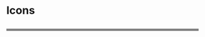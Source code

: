 <div id="Icons" style="line-height: 60px">
	<h1 class="wt-h1 large_heding">Icons</h1>
	<div class="component_wrapper">
		<i class="wt-icon wt-icon-active" title='<i class="wt-icon wt-icon-active"></i>'></i>
		<i class="wt-icon wt-icon-favorite-grey" title='<i class="wt-icon wt-icon-favorite-grey"></i>'></i>
		<i class="wt-icon wt-icon-favorite-red" title='<i class="wt-icon wt-icon-favorite-red"></i>'></i>
		<i class="wt-icon wt-icon-favorite-red-bordered" title='<i class="wt-icon wt-icon-favorite-red-bordered"></i>'></i>
		<i class="wt-icon wt-icon-add-circle" title='<i class="wt-icon wt-icon-add-circle"></i>'></i>
		<i class="wt-icon wt-icon-no" title='<i class="wt-icon wt-icon-no"></i>'></i> 
		<i class="wt-icon wt-icon-attention-blue" title='<i class="wt-icon wt-icon-attention-blue"></i>'></i>
		<i class="wt-icon wt-icon-attention-orange" title='<i class="wt-icon wt-icon-attention-orange"></i>'></i>
		<i class="wt-icon  wt-icon-alert-circle" title='<i class="wt-icon  wt-icon-alert-circle"></i>'></i>
		<i class="wt-icon wt-icon-ok" title='<i class="wt-icon wt-icon-ok"></i>'></i>
		<i class="wt-icon wt-icon-ok-big" title='<i class="wt-icon wt-icon-ok-big"></i>'></i> 
		<i class="wt-icon wt-icon-ok-small" title='<i class="wt-icon wt-icon-ok-small"></i>'></i>  
		<i class="wt-icon wt-icon-bin-grey" title='<i class="wt-icon wt-icon-bin-grey"></i>'></i>
		<i class="wt-icon wt-icon-bin-red" title='<i class="wt-icon wt-icon-bin-red"></i>'></i>
		<i class="wt-icon wt-icon-calendar-blue" title='<i class="wt-icon wt-icon-calendar-blue"></i>'></i>
		<i class="wt-icon wt-icon-calendar-grey" title='<i class="wt-icon wt-icon-calendar-grey"></i>'></i>
		<i class="wt-icon wt-icon-close" title='<i class="wt-icon wt-icon-close"></i>'></i>
		<i class="wt-icon wt-icon-close-grey" title='<i class="wt-icon wt-icon-close-grey"></i>'></i>  
		<i class="wt-icon wt-icon-collapce" title='<i class="wt-icon wt-icon-collapce"></i>'></i>
		<i class="wt-icon wt-icon-expand" title='<i class="wt-icon wt-icon-expand"></i>'></i>
		<i class="wt-icon wt-icon-arrow-left" title='<i class="wt-icon wt-icon-arrow-left"></i>'></i>
		<i class="wt-icon wt-icon-arrow-right" title='<i class="wt-icon wt-icon-arrow-right"></i>'></i>
		<i class="wt-icon wt-icon-drag-active" title='<i class="wt-icon wt-icon-drag-active"></i>'></i>
		<i class="wt-icon wt-icon-drag-inactive" title='<i class="wt-icon wt-icon-drag-inactive"></i>'></i> 
		<i class="wt-icon wt-icon-all-trips" title='<i class="wt-icon wt-icon-all-trips"></i>'></i> 
		<i class="wt-icon wt-icon-all-trips--active" title='<i class="wt-icon wt-icon-all-trips--active"></i>'></i> 
		<i class="wt-icon wt-icon-lock-small" title='<i class="wt-icon wt-icon-lock-small"></i>'></i>
		<i class="wt-icon wt-icon-locked-blue" title='<i class="wt-icon wt-icon-locked-blue"></i>'></i>
		<i class="wt-icon wt-icon-locked-grey" title='<i class="wt-icon wt-icon-locked-grey"></i>'></i>
		<i class="wt-icon wt-icon-unlocked-blue" title='<i class="wt-icon wt-icon-unlocked-blue"></i>'></i>
		<i class="wt-icon wt-icon-unlocked-grey" title='<i class="wt-icon wt-icon-unlocked-grey"></i>'></i>
		<i class="wt-icon wt-icon-embed" title='<i class="wt-icon wt-icon-embed"></i>'></i> 
		<i class="wt-icon wt-icon-embed-ico" title='<i class="wt-icon wt-icon-embed-ico"></i>'></i> 
		<i class="wt-icon wt-icon-embed-tool" title='<i class="wt-icon wt-icon-embed-tool"></i>'></i>
		<i class="wt-icon wt-icon-button-widget" title='<i class="wt-icon wt-icon-button-widget"></i>'></i>
		<i class="wt-icon wt-icon-button-widget--active" title='<i class="wt-icon wt-icon-button-widget--active"></i>'></i>
		<i class="wt-icon wt-icon-plane2-right" title='<i class="wt-icon wt-icon-plane2-right"></i>'></i>  
		<i class="wt-icon wt-icon-plane2" title='<i class="wt-icon wt-icon-plane2"></i>'></i>
		<i class="wt-icon wt-icon-plane" title='<i class="wt-icon wt-icon-plane"></i>'></i>
		<i class="wt-icon wt-icon-unfilled-plane" title='<i class="wt-icon wt-icon-unfilled-plane"></i>'></i>  
		<i class="wt-icon wt-icon-widget-direct-link" title='<i class="wt-icon wt-icon-widget-direct-link"></i>'></i>  
		<i class="wt-icon wt-icon-widget-direct-link--active" title='<i class="wt-icon wt-icon-widget-direct-link--active"></i>'></i>  
		<i class="wt-icon wt-icon-widget-packages" title='<i class="wt-icon wt-icon-widget-packages"></i>'></i>  
		<i class="wt-icon wt-icon-widget-packages--active" title='<i class="wt-icon wt-icon-widget-packages--active"></i>'></i>  
		<i class="wt-icon wt-icon-share-blue" title='<i class="wt-icon wt-icon-share-blue"></i>'></i>
		<i class="wt-icon wt-icon-share-grey" title='<i class="wt-icon wt-icon-share-grey"></i>'></i>
		<i class="wt-icon wt-icon-star-gold" title='<i class="wt-icon wt-icon-star-gold"></i>'></i>  
		<i class="wt-icon wt-icon-star-blue" title='<i class="wt-icon wt-icon-star-blue"></i>'></i>
		<i class="wt-icon wt-icon-star-gray" title='<i class="wt-icon wt-icon-star-gray"></i>'></i>
		<i class="wt-icon wt-icon-youtube-color" title='<i class="wt-icon wt-icon-youtube-color"></i>'></i>  
		<i class="wt-icon wt-icon-youtube-play" title='<i class="wt-icon wt-icon-youtube-play"></i>'></i>    
		<i class="wt-icon wt-icon-pencil" title='<i class="wt-icon wt-icon-pencil"></i>'></i>  
		<i class="wt-icon wt-icon-edit" title='<i class="wt-icon wt-icon-edit"></i>'></i>
		<i class="wt-icon wt-icon-manage-trip" title='<i class="wt-icon wt-icon-manage-trip"></i>'></i>
		<i class="wt-icon wt-icon-create-booking" title='<i class="wt-icon wt-icon-create-booking"></i>'></i>
		<i class="wt-icon wt-icon-embed-trip" title='<i class="wt-icon wt-icon-embed-trip"></i>'></i>
		<i class="wt-icon wt-icon-pricing-book" title='<i class="wt-icon wt-icon-pricing-book"></i>'></i>  
		<i class="wt-icon wt-icon-manage-bookings" title='<i class="wt-icon wt-icon-manage-bookings"></i>'></i> 
		<i class="wt-icon wt-icon-create-page" title='<i class="wt-icon wt-icon-create-page"></i>'></i>
		<i class="wt-icon wt-icon-manage-booking" title='<i class="wt-icon wt-icon-manage-booking"></i>'></i> 
		<i class="wt-icon wt-icon-book" title='<i class="wt-icon wt-icon-book"></i>'></i>
		<i class="wt-icon wt-icon-get-money" title='<i class="wt-icon wt-icon-get-money"></i>'></i>
		<i class="wt-icon wt-icon-travel" title='<i class="wt-icon wt-icon-travel"></i>'></i>  
		<i class="wt-icon wt-icon-share" title='<i class="wt-icon wt-icon-share"></i>'></i>  
		<i class="wt-icon wt-icon-discover" title='<i class="wt-icon wt-icon-discover"></i>'></i>
		<i class="wt-icon wt-icon-collect-payment" title='<i class="wt-icon wt-icon-collect-payment"></i>'></i>
		<i class="wt-icon wt-icon-facebook-grey" title='<i class="wt-icon wt-icon-facebook-grey"></i>'></i>
		<i class="wt-icon wt-icon-twitter-grey" title='<i class="wt-icon wt-icon-twitter-grey"></i>'></i>  
		<i class="wt-icon wt-icon-linkedin-grey" title='<i class="wt-icon wt-icon-linkedin-grey"></i>'></i> 
		<i class="wt-icon wt-icon-close-circle" title='<i class="wt-icon wt-icon-close-circle"></i>'></i>
		<i class="wt-icon wt-icon-question" title='<i class="wt-icon wt-icon-question"></i>'></i>  
		<i class="wt-icon wt-icon-individual" title='<i class="wt-icon wt-icon-individual"></i>'></i>
		<i class="wt-icon wt-icon-user" title='<i class="wt-icon wt-icon-user"></i>'></i> 
		<i class="wt-icon wt-icon-map-pin" title='<i class="wt-icon wt-icon-map-pin"></i>'></i>
		<i class="wt-icon wt-icon-location" title='<i class="wt-icon wt-icon-location"></i>'></i>
		<i class="wt-icon wt-icon-location-filter" title='<i class="wt-icon wt-icon-location-filter"></i>'></i> 
		<i class="wt-icon wt-icon-google-color" title='<i class="wt-icon wt-icon-google-color"></i>'></i>
		<i class="wt-icon wt-icon-pinterest-small" title='<i class="wt-icon wt-icon-pinterest-small"></i>'></i>
		<i class="wt-icon wt-icon-twitter-color" title='<i class="wt-icon wt-icon-twitter-color"></i>'></i>  
		<i class="wt-icon wt-icon-fb-messenger" title='<i class="wt-icon wt-icon-fb-messenger"></i>'></i>
		<i class="wt-icon wt-icon-facebook-color" title='<i class="wt-icon wt-icon-facebook-color"></i>'></i>
		<i class="wt-icon wt-icon-linkedin-color" title='<i class="wt-icon wt-icon-linkedin-color"></i>'></i> 
		<i class="wt-icon wt-icon-email" title='<i class="wt-icon wt-icon-email"></i>'></i>
		<i class="wt-icon wt-icon-mail" title='<i class="wt-icon wt-icon-mail"></i>'></i> 
		<i class="wt-icon wt-icon-payment" title='<i class="wt-icon wt-icon-payment"></i>'></i>  
		<i class="wt-icon wt-icon-secure-payment" title='<i class="wt-icon wt-icon-secure-payment"></i>'></i>  
		<i class="wt-icon wt-icon-company" title='<i class="wt-icon wt-icon-company"></i>'></i>
		<i class="wt-icon wt-icon-city" title='<i class="wt-icon wt-icon-city"></i>'></i>
		<i class="wt-icon wt-icon-culture" title='<i class="wt-icon wt-icon-culture"></i>'></i>
		<i class="wt-icon wt-icon-bank" title='<i class="wt-icon wt-icon-bank"></i>'></i> 
		<i class="wt-icon wt-icon-money" title='<i class="wt-icon wt-icon-money"></i>'></i> 
		<i class="wt-icon wt-icon-exchange" title='<i class="wt-icon wt-icon-exchange"></i>'></i>
		<i class="wt-icon wt-icon-one-click" title='<i class="wt-icon wt-icon-one-click"></i>'></i>  
		<i class="wt-icon wt-icon-engine" title='<i class="wt-icon wt-icon-engine"></i>'></i>
		<i class="wt-icon wt-icon-wetravel-circle-logo" title='<i class="wt-icon wt-icon-wetravel-circle-logo"></i>'></i>
		<i class="wt-icon wt-icon-logo-blue" title='<i class="wt-icon wt-icon-logo-blue"></i>'></i>  
		<i class="wt-icon wt-icon-nature" title='<i class="wt-icon wt-icon-nature"></i>'></i>
		<i class="wt-icon wt-icon-nightlife" title='<i class="wt-icon wt-icon-nightlife"></i>'></i>
		<i class="wt-icon wt-icon-photos" title='<i class="wt-icon wt-icon-photos"></i>'></i>
		<i class="wt-icon wt-icon-sandwich-menu" title='<i class="wt-icon wt-icon-sandwich-menu"></i>'></i> 
		<i class="wt-icon wt-icon-share-trip" title='<i class="wt-icon wt-icon-share-trip"></i>'></i>
		<i class="wt-icon wt-icon-spiritual" title='<i class="wt-icon wt-icon-spiritual"></i>'></i> 
		<i class="wt-icon wt-icon-calendar" title='<i class="wt-icon wt-icon-calendar"></i>'></i> 
		<i class="wt-icon wt-icon-circle-remove" title='<i class="wt-icon wt-icon-circle-remove"></i>'></i>
		<i class="wt-icon wt-icon-cloud-download" title='<i class="wt-icon wt-icon-cloud-download"></i>'></i>
		<i class="wt-icon wt-icon-comments" title='<i class="wt-icon wt-icon-comments"></i>'></i>
		<i class="wt-icon wt-icon-create" title='<i class="wt-icon wt-icon-create"></i>'></i>
		<i class="wt-icon wt-icon-excel" title='<i class="wt-icon wt-icon-excel"></i>'></i>
		<i class="wt-icon wt-icon-fake-checkbox" title='<i class="wt-icon wt-icon-fake-checkbox"></i>'></i> 
		<i class="wt-icon wt-icon-flayer" title='<i class="wt-icon wt-icon-flayer"></i>'></i>
		<i class="wt-icon wt-icon-images" title='<i class="wt-icon wt-icon-images"></i>'></i>
		<i class="wt-icon wt-icon-lamp" title='<i class="wt-icon wt-icon-lamp"></i>'></i>
		<i class="wt-icon wt-icon-letter" title='<i class="wt-icon wt-icon-letter"></i>'></i> 
		<i class="wt-icon wt-icon-options" title='<i class="wt-icon wt-icon-options"></i>'></i>  
		<i class="wt-icon wt-icon-play" title='<i class="wt-icon wt-icon-play"></i>'></i>  
		<i class="wt-icon wt-icon-pricing-organizer" title='<i class="wt-icon wt-icon-pricing-organizer"></i>'></i>  
		<i class="wt-icon wt-icon-pricing-pay" title='<i class="wt-icon wt-icon-pricing-pay"></i>'></i>  
		<i class="wt-icon wt-icon-profile" title='<i class="wt-icon wt-icon-profile"></i>'></i>  
		<i class="wt-icon wt-icon-widget-arrow-right" title='<i class="wt-icon wt-icon-widget-arrow-right"></i>'></i>  
		<i class="wt-icon wt-icon-dropdown" title='<i class="wt-icon wt-icon-dropdown"></i>'></i> 
		<i class="wt-icon wt-icon-education" title='<i class="wt-icon wt-icon-education"></i>'></i>
		<i class="wt-icon wt-icon-foodwine" title='<i class="wt-icon wt-icon-foodwine"></i>'></i>
		<i class="wt-icon wt-icon-hint" title='<i class="wt-icon wt-icon-hint"></i>'></i> 
		<i class="wt-icon wt-icon-beach" title='<i class="wt-icon wt-icon-beach"></i>'></i> 
		<i class="wt-icon wt-icon-key-blue" title='<i class="wt-icon wt-icon-key-blue"></i>'></i>  
		<div style="background-color: gray;padding:3px;">
			<i class="wt-icon wt-icon-facebook" title='<i class="wt-icon wt-icon-facebook"></i>' ></i>
			<i class="wt-icon wt-icon-google" title='<i class="wt-icon wt-icon-google"></i>' ></i>
			<i class="wt-icon wt-icon-youtube" title='<i class="wt-icon wt-icon-youtube"></i>'></i>
			<i class="wt-icon wt-icon-twiter" title='<i class="wt-icon wt-icon-twiter"></i>' ></i>
			<i class="wt-icon wt-icon-instagram" title='<i class="wt-icon wt-icon-instagram"></i>'></i>
			<i class="wt-icon wt-icon-linkedin" title='<i class="wt-icon wt-icon-linkedin"></i>'></i>
			<i class="wt-icon wt-icon-activeWhite" title='<i class="wt-icon wt-icon-activeWhite"></i>'></i>
			<i class="wt-icon wt-icon-favorite-white-hover" title='<i class="wt-icon wt-icon-favorite-white-hover"></i>'></i> 
			<i class="wt-icon wt-icon-favorite-white" title='<i class="wt-icon wt-icon-favorite-white"></i>'></i> 
			<i class="wt-icon wt-icon-arrow-left-white" title='<i class="wt-icon wt-icon-arrow-left-white"></i>'></i> 
			<i class="wt-icon wt-icon-arrow-right-white" title='<i class="wt-icon wt-icon-arrow-right-white"></i>'></i>
			<i class="wt-icon wt-icon-back" title='<i class="wt-icon wt-icon-back"></i>'></i>
			<i class="wt-icon wt-icon-right" title='<i class="wt-icon wt-icon-right"></i>'></i>
			<i class="wt-icon wt-icon-caret-up-white" title='<i class="wt-icon wt-icon-caret-up-white"></i>'></i>
			<i class="wt-icon wt-icon-natureWhite" title='<i class="wt-icon wt-icon-natureWhite"></i>'></i> 
			<i class="wt-icon wt-icon-cityWhite" title='<i class="wt-icon wt-icon-cityWhite"></i>'></i>
			<i class="wt-icon wt-icon-cultureWhite" title='<i class="wt-icon wt-icon-cultureWhite"></i>'></i>
			<i class="wt-icon wt-icon-fb" title='<i class="wt-icon wt-icon-fb"></i>'></i> 
			<i class="wt-icon wt-icon-in" title='<i class="wt-icon wt-icon-in"></i>'></i>
			<i class="wt-icon wt-icon-plus" title='<i class="wt-icon wt-icon-plus"></i>'></i>
			<i class="wt-icon wt-icon-twitter-white" title='<i class="wt-icon wt-icon-twitter-white"></i>'></i>
			<i class="wt-icon wt-icon-wetravel-logo-white" title='<i class="wt-icon wt-icon-wetravel-logo-white"></i>'></i>
			<i class="wt-icon wt-icon-logo-white" title='<i class="wt-icon wt-icon-logo-white"></i>'></i> 
			<i class="wt-icon wt-icon-foodwineWhite" title='<i class="wt-icon wt-icon-foodwineWhite"></i>'></i> 
			<i class="wt-icon wt-icon-beachWhite" title='<i class="wt-icon wt-icon-beachWhite"></i>'></i>  
			<i class="wt-icon wt-icon-nightlifeWhite" title='<i class="wt-icon wt-icon-nightlifeWhite"></i>'></i>
			<i class="wt-icon wt-icon-spiritualWhite" title='<i class="wt-icon wt-icon-spiritualWhite"></i>'></i>
			<i class="wt-icon wt-icon-white-pin" title='<i class="wt-icon wt-icon-white-pin"></i>'></i> 
			<i class="wt-icon wt-icon-close-white" title='<i class="wt-icon wt-icon-close-white"></i>'></i>
			<i class="wt-icon wt-icon-slider-arrow" title='<i class="wt-icon wt-icon-slider-arrow"></i>'></i>
		</div>
	</div>
	<i class="wt-icon wt-icon-wetravel-circle-logo component_bottom_logo"></i>
</div> 

 